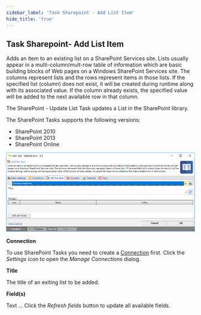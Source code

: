 ```yaml
---
sidebar_label: 'Task Sharepoint - Add List Item'
hide_title: 'true'
---
```


## Task Sharepoint- Add List Item

Adds an item to an existing list on a SharePoint Services site. Lists usually appear in a multi-column/mult-row table of information which are basic building blocks of Web pages on a Windows SharePoint Services site. The columns represent lists and the rows represent items in those lists. If the specified list (column) does not exist, it will be created during runtime along with its associated value. If the column already exists, the specified value will be added to the next available row in that column.
 
The SharePoint - Update List Task updates a List in the SharePoint library.
 
The SharePoint Tasks supports the following versions:

* SharePoint 2010
* SharePoint 2013
* SharePoint Online

![](../../../../../static/img/tasksharepointaddlistitem.png)

**Connection**

To use SharePoint Tasks you need to create a [Connection](../../global-connections) first. Click the *Settings* icon to open the *Manage Connections* dialog.
 
**Title**

The title of an exiting list to be added.
 
**Field(s)**

Text ...
Click the *Refresh fields* button to update all available fields.